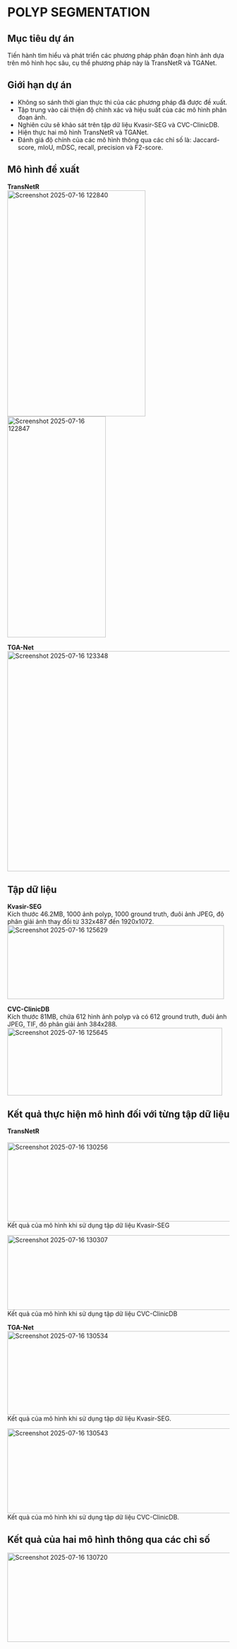 # POLYP SEGMENTATION
## Mục tiêu dự án 
Tiến hành tìm hiểu và phát triển các phương pháp phân đoạn hình ảnh dựa trên mô hình học sâu, cụ thể phương pháp này là TransNetR và TGANet.
## Giới hạn dự án
- Không so sánh thời gian thực thi của các phương pháp đã được đề xuất.
- Tập trung vào cải thiện độ chính xác và hiệu suất của các mô hình phân đoạn ảnh.
- Nghiên cứu sẽ khảo sát trên tập dữ liệu Kvasir-SEG và CVC-ClinicDB.
- Hiện thực hai mô hình TransNetR và TGANet.
- Đánh giá độ chính của các mô hình thông qua các chỉ số là: Jaccard-score, mIoU, mDSC, recall, precision và F2-score.


## Mô hình đề xuất


**TransNetR** <br>
<img width="313" height="511" alt="Screenshot 2025-07-16 122840" src="https://github.com/user-attachments/assets/22a8b308-da0c-4861-a70e-8fef50e60dc0" />
<img width="223" height="500" alt="Screenshot 2025-07-16 122847" src="https://github.com/user-attachments/assets/431540fa-bd59-495e-85c4-3711a4c81fec" />


**TGA-Net** <br>
<img width="630" height="498" alt="Screenshot 2025-07-16 123348" src="https://github.com/user-attachments/assets/217bf8bb-97e5-426d-b41e-ed488fb87787" />


## Tập dữ liệu


**Kvasir-SEG** <br>
Kích thước 46.2MB, 1000 ảnh polyp, 1000 ground truth, đuôi ảnh JPEG, độ phân giải ảnh thay đổi từ 332x487 đến 1920x1072. <br>
<img width="491" height="167" alt="Screenshot 2025-07-16 125629" src="https://github.com/user-attachments/assets/64a05aea-0d7e-40b8-b2e8-defb1aee2a76" />


**CVC-ClinicDB** <br>
Kích thước 81MB, chứa 612 hình ảnh polyp và có 612 ground truth, đuôi ảnh JPEG, TIF, đô phân giải ảnh 384x288. <br>
<img width="487" height="153" alt="Screenshot 2025-07-16 125645" src="https://github.com/user-attachments/assets/cc71d8ca-b7bc-45fa-a47c-7123d92f8867" />
## Kết quả thực hiện mô hình đối với từng tập dữ liệu


**TransNetR** <br>  
<img width="692" height="179" alt="Screenshot 2025-07-16 130256" src="https://github.com/user-attachments/assets/9fa662c4-90a8-4a34-96e8-9289bbb2efc9" /> <br>
Kết quả của mô hình khi sử dụng tập dữ liệu Kvasir-SEG


<img width="700" height="169" alt="Screenshot 2025-07-16 130307" src="https://github.com/user-attachments/assets/aa2b8914-97f0-4162-bf7c-d065eeaa4bad" /> <br>
Kết quả của mô hình khi sử dụng tập dữ liệu CVC-ClinicDB


**TGA-Net** <br>
<img width="672" height="189" alt="Screenshot 2025-07-16 130534" src="https://github.com/user-attachments/assets/9d938fb5-01d8-497e-a83b-fbd3dd3f6209" /> <br>
Kết quả của mô hình khi sử dụng tập dữ liệu Kvasir-SEG.


<img width="672" height="192" alt="Screenshot 2025-07-16 130543" src="https://github.com/user-attachments/assets/ca92b91e-de8b-4be5-b0fe-437de8141514" /> <br>
Kết quả của mô hình khi sử dụng tập dữ liệu CVC-ClinicDB.


## Kết quả của hai mô hình thông qua các chỉ số
<img width="716" height="202" alt="Screenshot 2025-07-16 130720" src="https://github.com/user-attachments/assets/4e5f1689-ae50-4841-835f-3f106ac71dcc" />
